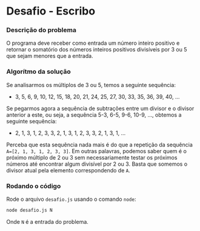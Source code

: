 # Desafio - Escribo

### Descrição do problema

O programa deve receber como entrada um número inteiro positivo e retornar o somatório dos números inteiros positivos divisíveis por 3 ou 5 que sejam menores que a entrada.

### Algorítmo da solução

Se analisarmos os múltiplos de 3 ou 5, temos a seguinte sequência:

- 3, 5, 6, 9, 10, 12, 15, 18, 20, 21, 24, 25, 27, 30, 33, 35, 36, 39, 40, ...

Se pegarmos agora a sequência de subtrações entre um divisor e o divisor anterior a este, ou seja, a sequência 5-3, 6-5, 9-6, 10-9, ..., obtemos a seguinte sequência:

- 2, 1, 3, 1, 2, 3, 3, 2, 1, 3, 1, 2, 3, 3, 2, 1, 3, 1, ...

Perceba que esta sequência nada mais é do que a repetição da sequência `A=[2, 1, 3, 1, 2, 3, 3]`. Em outras palavras, podemos saber quem é o próximo múltiplo de 2 ou 3 sem necessariamente testar os próximos números até encontrar algum divisível por 2 ou 3. Basta que somemos o divisor atual pela elemento correspondendo de `A`.

### Rodando o código

Rode o arquivo `desafio.js` usando o comando `node`:

```bash
node desafio.js N
```

Onde `N` é a entrada do problema.
